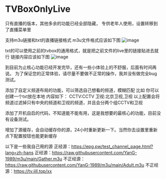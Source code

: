 # TVBoxOnlyLive
只有直播的版本，其他多余的功能已经全部隐藏， 专供老年人使用，设置转移到了直播菜单里

支持m3u链接和txt的直播链接格式
m3u文件格式应该如下图
![image](https://github.com/lsjspl/TVBoxOnlyLive/assets/2315298/f1b11e1f-07a2-4a3d-9c34-c8bef37e12f5)

txt的可以使用之前的tvbox的通用格式，就是把之前文件的live里的链接贴进去就行
链接内容应该如下图
![image](https://github.com/lsjspl/TVBoxOnlyLive/assets/2315298/712f8b0f-5eda-4c1b-b633-be891d63ff47)


到目前为止核心功能已经开发完毕，还有一些小体验上的不舒服，后面有时间再说。
为了保证您的正常体验，请尽量不要做不正常的操作，我并没有做完全bug测试。

添加了自定义频道布局的功能，可以筛选自己想看的频道，模糊匹配
比如 你可以创建一个txt放在本地 内容如下：
CCTV:CCTV
卫视:北京卫视,卫视
以上配置会将频道过滤掉只有中央的频道和卫视的频道，并且会分两个组CCTV和卫视

添加了开机自启的代码，不知道能不能有用，这是我想要的最核心的功能，目前没有设备测试。

增加了源缓存，会自动缓存你的源，24小时重新更新一下。当然你去设置里重新点下配置按钮也能更新缓存

以下是一些我自己用的源
正经源：https://epg.pw/test_channel_page.html?lang=zh-hans
正经源：https://raw.githubusercontent.com/YanG-1989/m3u/main/Gather.m3u
不正经源：https://raw.githubusercontent.com/YanG-1989/m3u/main/Adult.m3u
不正经源：https://tv.iill.top/xx

